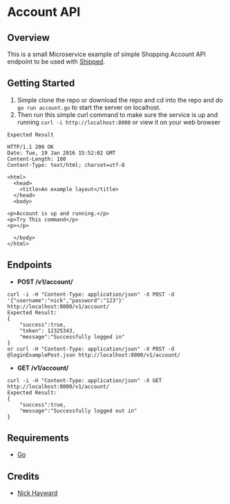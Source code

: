 # Account API

## Overview
This is a small Microservice example of simple Shopping Account API endpoint to be used with [Shipped](http://shipped-cisco.com).

## Getting Started
1. Simple clone the repo or download the repo and cd into the repo and do `go run account.go` to start the server on localhost.
2. Then run this simple curl command to make sure the service is up and running `curl -i http://localhost:8000` or view it on your web browser

```
Expected Result

HTTP/1.1 200 OK
Date: Tue, 19 Jan 2016 15:52:02 GMT
Content-Length: 160
Content-Type: text/html; charset=utf-8

<html>
  <head>
    <title>An example layout</title>
  </head>
  <body>

<p>Account is up and running.</p>
<p>Try This command</p>
<p></p>

  </body>
</html>

```

## Endpoints

- **POST /v1/account/**
```
curl -i -H "Content-Type: application/json" -X POST -d '{"username":"nick","password":"123"}' http://localhost:8000/v1/account/
Expected Result:
{
    "success":true,
    "token": 12325343,
    "message":"Successfully logged in"
}
or curl -H "Content-Type: application/json" -X POST -d @loginExamplePost.json http://localhost:8000/v1/account/
```
- **GET /v1/account/**
```
curl -i -H "Content-Type: application/json" -X GET http://localhost:8000/v1/account/
Expected Result:
{
    "success":true,
    "message":"Successfully logged out in"
}
```

## Requirements
* [Go](https://github.com/golang/example)

## Credits
- [Nick Hayward](https://github.com/nehayward)
